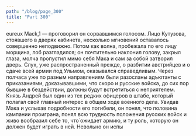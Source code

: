 ```yaml
---
path: "/blog/page_300"
title: "Part 300"
---
```


eureux Mack,1 — проговорил он сорвавшимся голосом.
Лицо Кутузова, стоявшего в дверях кабинета, несколько мгновений оставалось совершенно неподвижно. Потом как волна, пробежала по его лицу морщина, лоб разгладился; он почтительно наклонил голову, закрыл глаза, молча пропустил мимо себя Мака и сам за собой затворил дверь.
Слух, уже распространенный прежде, о разбитии австрийцев и о сдаче всей армии под Ульмом, оказывался справедливым. Через полчаса уже по разным направлениям были разосланы адъютанты с приказаниями, доказывавшими, что скоро и русские войска, до сих пор бывшие в бездействии, должны будут встретиться с неприятелем.
Князь Андрей был один из тех редких офицеров в штабе, который полагал свой главный интерес в общем ходе военного дела. Увидав Мака и услыхав подробности его погибели, он понял, что половина кампании проиграна, понял всю трудность положения русских войск и живо вообразил себе то, что́ ожидает армию, и ту роль, которую он должен будет играть в ней. Невольно он испы

